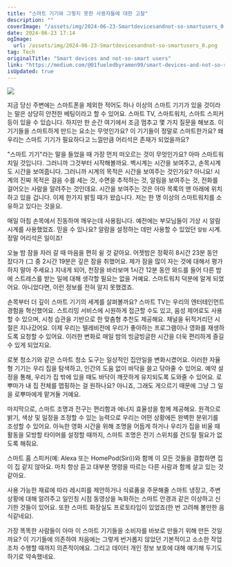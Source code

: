 ```yaml
---
title: "스마트 기기와 그렇지 못한 사용자들에 대한 고찰"
description: ""
coverImage: "/assets/img/2024-06-23-Smartdevicesandnot-so-smartusers_0.png"
date: 2024-06-23 17:14
ogImage: 
  url: /assets/img/2024-06-23-Smartdevicesandnot-so-smartusers_0.png
tag: Tech
originalTitle: "Smart devices and not-so-smart users"
link: "https://medium.com/@01fueledbyramen99/smart-devices-and-not-so-smart-users-1f8413e715aa"
isUpdated: true
---
```






<img src="/assets/img/2024-06-23-Smartdevicesandnot-so-smartusers_0.png" />

지금 당신 주변에는 스마트폰을 제외한 적어도 하나 이상의 스마트 기기가 있을 것이라는 말은 상당히 안전한 베팅이라고 할 수 있어요. 스마트 TV, 스마트워치, 스마트 스피커 등이 있을 수 있습니다. 하지만 한 순간 여기에서 조금 멈추고 몇 가지 질문을 해보죠. 이 기기들을 스마트하게 만드는 요소는 무엇인가요? 이 기기들이 정말로 스마트한가요? 왜 우리는 스마트 기기가 필요하다고 느낄만큼 어리석은 존재가 되었을까요?

"스마트 기기"라는 말을 들었을 때 가장 먼저 떠오르는 것이 무엇인가요? 아마 스마트워치일 것입니다. 그러니까 그것부터 시작해볼까요. 벽시계는 시간을 보여주고, 손목시계도 시간을 보여줍니다. 그러니까 시계의 목적은 시간을 보여주는 것인가요? 아니요! 시계의 진짜 목적은 걸음 수를 세는 것, 수면을 추적하는 것, 알림을 보여주는 것, 전화를 걸어오는 사람을 알려주는 것인데요. 시간을 보여주는 것은 아마 목록의 맨 아래에 위치하고 있을 겁니다. 이제 한가지 밝힐 때가 왔습니다. 저는 한 명 이상의 스마트워치를 소유하고 있다는 것을요.

매일 아침 손목에서 진동하며 깨우는데 사용됩니다. 예전에는 부모님들이 기상 시 알람 시계를 사용했었죠. 믿을 수 있나요? 알람을 설정하는 데만 사용할 수 있었던 `알람` 시계. 정말 어리석은 일이죠!

<div class="content-ad"></div>

오늘 밤 잠을 자러 갈 때 마음을 편히 쉴 것 같아요. 어젯밤은 정확히 8시간 23분 동안 잤다가 (그 중 2시간 19분은 깊은 잠을 취했어요. 제가 잠을 많이 자는 것에 대해서 평가하지 말아 주세요.) 지내게 되어, 천장을 바라보며 1시간 12분 동안 와드를 들어 다른 밤에 스트레스를 받는 일에 대해 생각할 필요는 없을 거예요. 스마트워치 덕분에 알게 되었어요. 아니었다면, 이런 정보를 전혀 알지 못했겠죠.

손목부터 더 깊이 스마트 기기의 세계를 살펴볼까요? 스마트 TV는 우리의 엔터테인먼트 경험을 혁신했어요. 스트리밍 서비스에 시원하게 접근할 수도 있고, 음성 제어로도 사용할 수 있으며, 시청 습관을 기반으로 한 맞춤형 추천도 제공해요. 채널을 뒤적거리던 시절은 지나갔어요. 이제 우리는 텔레비전에 우리가 좋아하는 프로그램이나 영화를 재생하도록 요청할 수 있어요. 이러한 변화로 매일 밤의 빙글빙글한 시간을 더욱 편리하게 즐길 수 있게 되었지요.

로봇 청소기와 같은 스마트 청소 도구는 일상적인 집안일을 변화시켰어요. 이러한 자율형 기기는 우리 집을 탐색하고, 인간의 도움 없이 바닥을 쓸고 닦아줄 수 있어요. 예약 설정을 통해, 우리가 집 밖에 있을 때도 바닥이 깨끗하게 유지되도록 도와줄 수 있어요. 로뿌마가 내 집 전체를 맵핑하는 걸 원하나요? 아니죠, 그래도 게으르기 때문에 그냥 그 일을 로뿌마에게 맡겨둘 거예요.

마지막으로, 스마트 조명과 전구는 편리함과 에너지 효율성을 함께 제공해요. 원격으로 밝기, 색상 및 일정을 조정할 수 있는 능력으로 우리는 어떤 상황에든 완벽한 분위기를 조성할 수 있어요. 아늑한 영화 시간을 위해 조명을 어둡게 하거나 우리가 집을 비울 때 활동을 모방할 타이머를 설정할 때까지, 스마트 조명은 전기 스위치를 건드릴 필요가 없도록 해줘요.

<div class="content-ad"></div>

스마트 홈 스피커(예: Alexa 또는 HomePod(Siri))와 함께 이 모든 것들을 결합하면 집이 집 같지 않아요. 마치 항상 듣고 대부분 명령을 따르는 다른 사람과 함께 살고 있는 것 같아요.

사용 가능한 재료에 따라 레시피를 제안하거나 식료품을 주문해줄 스마트 냉장고, 주변 상황에 대해 알려주고 일인칭 시점 동영상을 녹화하는 스마트 안경과 같은 이상하고 신기한 것들이 있어요. 또한 스마트 화장실도 프로토타입이 있었죠(한 번 고려해 볼만한 음식같네요).

가장 똑똑한 사람들이 아마 이 스마트 기기들을 소비자를 바보로 만들기 위해 만든 것일까요? 이 기기들에 의존하여 처음에는 그렇게 번거롭지 않았던 기본적이고 소소한 작업조차 수행할 때까지 의존적이에요. 그리고 데이터 개인 정보 보호에 대해 얘기해 두기도 하기로 약속했네요.